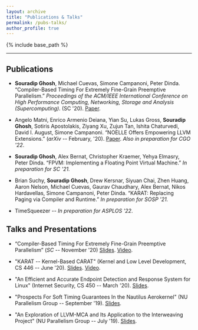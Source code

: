 ```yaml
---
layout: archive
title: "Publications & Talks"
permalink: /pubs-talks/
author_profile: true
---
```


{% include base_path %}

---

## Publications

- **Souradip Ghosh**, Michael Cuevas, Simone Campanoni, Peter Dinda. 
“Compiler-Based Timing For Extremely Fine-Grain Preemptive Parallelism.”
<em>Proceedings of the ACM/IEEE International Conference on High Performance Computing, Networking, Storage and Analysis (Supercomputing)</em>. (SC '20). [Paper](https://souradipghosh.com/files/ct-sc20.pdf). 

- Angelo Matni, Enrico Armenio Deiana, Yian Su, Lukas Gross,
**Souradip Ghosh**, Sotiris Apostolakis, Ziyang Xu, Zujun Tan, 
Ishita Chaturvedi, David I. August, Simone Campanoni. “NOELLE 
Offers Empowering LLVM Extensions.” (<em>arXiv</em> -- February, '20). 
[Paper](https://arxiv.org/pdf/2102.05081.pdf). <em>Also in preparation
for CGO '22</em>.

- **Souradip Ghosh**, Alex Bernat, Christopher Kraemer, Yehya Elmasry, 
Peter Dinda. “FPVM: Implementing a Floating Point Virtual Machine.” 
<em>In preparation for SC '21.</em> 

- Brian Suchy, **Souradip Ghosh**, Drew Kersnar, Siyuan Chai, Zhen Huang, 
Aaron Nelson, Michael Cuevas, Gaurav Chaudhary, Alex Bernat, Nikos Hardavellas, 
Simone Campanoni, Peter Dinda. “KARAT: Replacing Paging via Compiler 
and Runtime.” <em>In preparation for SOSP '21.</em>

- TimeSqueezer -- <em>In preparation for ASPLOS '22</em>.

## Talks and Presentations

- “Compiler-Based Timing For Extremely Fine-Grain Preemptive Parallelism”
(<em>SC</em> -- November '20) [Slides](https://souradipghosh.com/files/ct.pdf). [Video](https://drive.google.com/file/d/1PNNx6qDr0miiqk_I_g8CoKPjTe5rKgO5/view?usp=sharing).

- "KARAT -- Kernel-Based CARAT" (Kernel and Low Level Development, CS 
446 -- June '20). [Slides](https://souradipghosh.com/files/karat.pdf).
[Video](https://drive.google.com/file/d/1RpT4eT4N1ce9zgShi7CmNElVqgHG_El0/view?usp=sharing).

- "An Efficient and Accurate Endpoint Detection and Response System for Linux"
(Internet Security, CS 450 -- March '20). [Slides](https://souradipghosh.com/files/edr.pdf).

- "Prospects For Soft Timing Guarantees In the Nautilus Aerokernel" (NU 
Parallelism Group -- September '19). [Slides](https://souradipghosh.com/files/ct-nup.pdf). 

- "An Exploration of LLVM-MCA and Its Application to the Interweaving 
Project" (NU Parallelism Group -- July '19). [Slides](https://souradipghosh.com/files/mca.pdf). 
